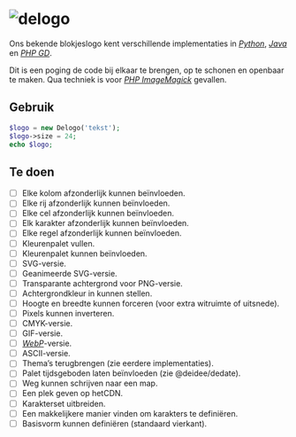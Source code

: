 # ![delogo](https://deidee.com/logo.png?str=deLogo)

Ons bekende blokjeslogo kent verschillende implementaties in [_Python_](https://www.python.org/), [_Java_](https://www.java.com/) en [_PHP GD_](https://www.php.net/manual/en/book.image.php).

Dit is een poging de code bij elkaar te brengen, op te schonen en openbaar te maken. Qua techniek is voor [_PHP ImageMagick_](https://www.php.net/manual/en/book.imagick.php) gevallen.

## Gebruik

```php
$logo = new Delogo('tekst');
$logo->size = 24;
echo $logo;
```

## Te doen

- [ ] Elke kolom afzonderlijk kunnen beïnvloeden.
- [ ] Elke rij afzonderlijk kunnen beïnvloeden.
- [ ] Elke cel afzonderlijk kunnen beïnvloeden.
- [ ] Elk karakter afzonderlijk kunnen beïnvloeden.
- [ ] Elke regel afzonderlijk kunnen beïnvloeden.
- [ ] Kleurenpalet vullen.
- [ ] Kleurenpalet kunnen beïnvloeden.
- [ ] SVG-versie.
- [ ] Geanimeerde SVG-versie.
- [ ] Transparante achtergrond voor PNG-versie.
- [ ] Achtergrondkleur in kunnen stellen.
- [ ] Hoogte en breedte kunnen forceren (voor extra witruimte of uitsnede).
- [ ] Pixels kunnen inverteren.
- [ ] CMYK-versie.
- [ ] GIF-versie.
- [ ] [_WebP_](https://developers.google.com/speed/webp)-versie.
- [ ] ASCII-versie.
- [ ] Thema’s terugbrengen (zie eerdere implementaties).
- [ ] Palet tijdsgeboden laten beïnvloeden (zie @deidee/dedate).
- [ ] Weg kunnen schrijven naar een map.
- [ ] Een plek geven op hetCDN.
- [ ] Karakterset uitbreiden.
- [ ] Een makkelijkere manier vinden om karakters te definiëren.
- [ ] Basisvorm kunnen definiëren (standaard vierkant).
